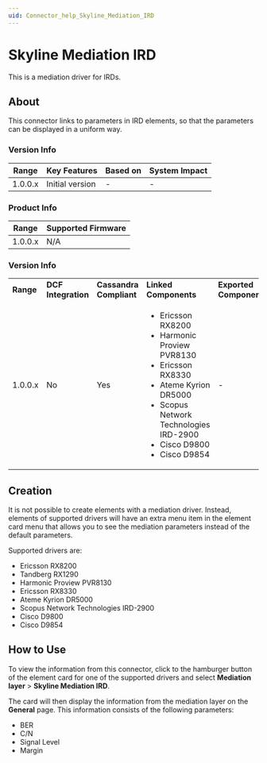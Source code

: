 ```yaml
---
uid: Connector_help_Skyline_Mediation_IRD
---
```


# Skyline Mediation IRD

This is a mediation driver for IRDs.

## About

This connector links to parameters in IRD elements, so that the parameters can be displayed in a uniform way.

### Version Info

| **Range** | **Key Features** | **Based on** | **System Impact** |
|-----------|------------------|--------------|-------------------|
| 1.0.0.x   | Initial version  | \-           | \-                |

### Product Info

| **Range** | **Supported Firmware** |
|-----------|------------------------|
| 1.0.0.x   | N/A                    |

### Version Info

<table>
<colgroup>
<col style="width: 20%" />
<col style="width: 20%" />
<col style="width: 20%" />
<col style="width: 20%" />
<col style="width: 20%" />
</colgroup>
<tbody>
<tr class="odd">
<td><strong>Range</strong></td>
<td><strong>DCF Integration</strong></td>
<td><strong>Cassandra Compliant</strong></td>
<td><strong>Linked Components</strong></td>
<td><strong>Exported Components</strong></td>
</tr>
<tr class="even">
<td>1.0.0.x</td>
<td>No</td>
<td>Yes</td>
<td><ul>
<li>Ericsson RX8200</li>
<li>Harmonic Proview PVR8130</li>
<li>Ericsson RX8330</li>
<li>Ateme Kyrion DR5000</li>
<li>Scopus Network Technologies IRD-2900</li>
<li>Cisco D9800</li>
<li>Cisco D9854</li>
</ul></td>
<td>-</td>
</tr>
</tbody>
</table>

## Creation

It is not possible to create elements with a mediation driver. Instead, elements of supported drivers will have an extra menu item in the element card menu that allows you to see the mediation parameters instead of the default parameters.

Supported drivers are:

- Ericsson RX8200
- Tandberg RX1290
- Harmonic Proview PVR8130
- Ericsson RX8330
- Ateme Kyrion DR5000
- Scopus Network Technologies IRD-2900
- Cisco D9800
- Cisco D9854

## How to Use

To view the information from this connector, click to the hamburger button of the element card for one of the supported drivers and select **Mediation layer** \> **Skyline Mediation IRD**.

The card will then display the information from the mediation layer on the **General** page. This information consists of the following parameters:

- BER
- C/N
- Signal Level
- Margin
